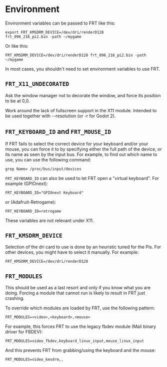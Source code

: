 Environment
===========

Environment variables can be passed to FRT like this:

    export FRT_KMSDRM_DEVICE=/dev/dri/renderD128
	frt_096_216_pi2.bin -path ~/mygame

Or like this:

    FRT_KMSDRM_DEVICE=/dev/dri/renderD128 frt_096_216_pi2.bin -path ~/mygame

In most cases, you shouldn't need to set environment variables to use FRT.

## `FRT_X11_UNDECORATED`

Ask the window manager not to decorate the window, and force its position
to be at 0,0.

Work around the lack of fullscreen support in the X11 module. Intended to be
used together with --resolution (or -r for Godot 2).

## `FRT_KEYBOARD_ID` and `FRT_MOUSE_ID`

If FRT fails to select the correct device for your keyboard and/or your mouse,
you can force it to by specifying either the full path of the device, or its
name as seen by the input bus. For example, to find out which name to use, you
can use the following command:

    grep Name= /proc/bus/input/devices

`FRT_KEYBOARD_ID` can also be used to let FRT open a "virtual keyboard". For
example (GPIOnext):

    FRT_KEYBOARD_ID="GPIOnext Keyboard"

or (Adafruit-Retrogame):

    FRT_KEYBOARD_ID=retrogame

These variables are not relevant under X11.

## `FRT_KMSDRM_DEVICE`

Selection of the dri card to use is done by an heuristic tuned for the
Pis. For other devices, you might have to select it manually. For
example:

    FRT_KMSDRM_DEVICE=/dev/dri/renderD128

## `FRT_MODULES`

This should be used as a last resort and only if you know what you are doing.
Forcing a module that cannot run is likely to result in FRT just crashing.

To override which modules are loaded by FRT, use the following pattern:

    FRT_MODULES=<video>,<keyboard>,<mouse>

For example, this forces FRT to use the legacy fbdev module (Mali binary
driver for FBDEV):

    FRT_MODULES=video_fbdev,keyboard_linux_input,mouse_linux_input

And this prevents FRT from grabbing/using the keyboard and the mouse:

    FRT_MODULES=video_kmsdrm,,

